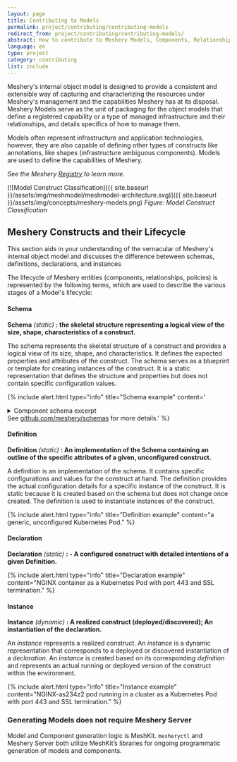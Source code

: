 ```yaml
---
layout: page
title: Contributing to Models
permalink: project/contributing/contributing-models
redirect_from: project/contributing/contributing-models/
abstract: How to contribute to Meshery Models, Components, Relationships, Policies...
language: en
type: project
category: contributing
list: include
---
```


<!-- Concepts for which docs needs to be updated: -->
<!-- Scopes - What they mean to contributors/expand on which takes precedence?
1. Which policies get loaded?
2. What policies are loaded by default?
3. What happens in conflict?
4. What controls are exposed to model contributors?
5. Are there any Global meshery defaults (can user change them?) -->

Meshery's internal object model is designed to provide a consistent and extensible way of capturing and characterizing the resources under Meshery's management and the capabilities Meshery has at its disposal. Meshery Models serve as the unit of packaging for the object models that define a registered capability or a type of managed infrastructure and their relationships, and details specifics of how to manage them.

Models often represent infrastructure and application technologies, however, they are also capable of defining other types of constructs like annotations, like shapes (infrastructure ambiguous components). Models are used to define the capabilities of Meshery.

_See the Meshery [Registry]({{site.baseurl}}/concepts/logical/registry) to learn more._

[![Model Construct Classification]({{ site.baseurl }}/assets/img/meshmodel/meshmodel-architecture.svg)]({{ site.baseurl }}/assets/img/concepts/meshery-models.png)
_Figure: Model Construct Classification_

## Meshery Constructs and their Lifecycle

This section aids in your understanding of the vernacular of Meshery's internal object model and discusses the difference beteween schemas, definitions, declarations, and instances

The lifecycle of Meshery entities (components, relationships, policies) is represented by the following terms, which are used to describe the various stages of a Model's lifecycle:

<!-- Model Definitions are read-only templates that contain instructions for creating a any given infrasture. A Model Definition is a snapshot or blueprint of the configuration, credentials(s) and dependencies required for an application to run.

Depending upon where they are in their lifecycle, Meshery Models can be referred to differently based on their are comprised of a handful of core constructs. -->

#### Schema

**Schema** _(static)_ **: the skeletal structure representing a logical view of the size, shape, characteristics of a construct.**

The schema represents the skeletal structure of a construct and provides a logical view of its size, shape, and characteristics. It defines the expected properties and attributes of the construct. The schema serves as a blueprint or template for creating instances of the construct. It is a static representation that defines the structure and properties but does not contain specific configuration values.

{% include alert.html type="info" title="Schema example" content='<details><summary>Component schema excerpt</summary><pre> {
"$id": "https://schemas.meshery.io/component.json",
  "$schema": "http://json-schema.org/draft-07/schema#",
"description": "Components are the atomic units for designing infrastructure. Learn more at https://docs.meshery.io/concepts/components",
"required": [
"apiVersion",
"kind",
"schema",
"model"
],
"additionalProperties": false,
"type": "object",
"properties": {
"apiVersion": {
"type": "string",
"description": "API Version of the component."
},
"kind": {
"type": "string",
"description": "Kind of the component."
.
.
.

</pre></details> See <a href="https://github.com/meshery/schema">github.com/meshery/schemas</a> for more details.' %}

#### Definition

**Definition** _(static)_ **: An implementation of the Schema containing an outline of the specific attributes of a given, unconfigured construct.**

A definition is an implementation of the schema. It contains specific configurations and values for the construct at hand. The definition provides the actual configuration details for a specific instance of the construct. It is static because it is created based on the schema but does not change once created. The definition is used to instantiate instances of the construct.

{% include alert.html type="info" title="Definition example" content="a generic, unconfigured Kubernetes Pod." %}

#### Declaration

**Declaration** _(static)_ **: - A configured construct with detailed intentions of a given Definition.**

{% include alert.html type="info" title="Declaration example" content="NGINX container as a Kubernetes Pod with port 443 and SSL termination." %}

#### Instance

**Instance** _(dynamic)_ **: A realized construct (deployed/discovered); An instantiation of the declaration.**

An _instance_ represents a realized construct. An _instance_ is a dynamic representation that corresponds to a deployed or discovered instantiation of a _declaration_. An _instance_ is created based on its corresponding _definition_ and represents an actual running or deployed version of the construct within the environment.

{% include alert.html type="info" title="Instance example" content="NGINX-as234z2 pod running in a cluster as a Kubernetes Pod with port 443 and SSL termination." %}

### Generating Models does not require Meshery Server

Model and Component generation logic is MeshKit. `mesheryctl` and Meshery Server both utilize MeshKit’s libraries for ongoing programmatic generation of models and components.
